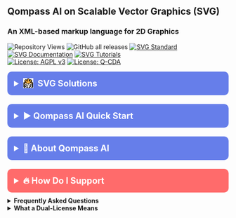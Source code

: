 <!----------- /qompassai/svg/README.md ------------------->
<!---------------- Qompass AI SVGs ----------------------->
<!-- Copyright (C) 2025 Qompass AI, All rights reserved -->
<!-- -------------------------------------------------- -->

<h2> Qompass AI on Scalable Vector Graphics (SVG) </h2>

<h3> An XML-based markup language for 2D Graphics </h3>

![Repository Views](https://komarev.com/ghpvc/?username=qompassai-svg)
![GitHub all releases](https://img.shields.io/github/downloads/qompassai/svg/total?style=flat-square)
[![SVG Standard](https://img.shields.io/badge/SVG-W3C-blueviolet?style=for-the-badge\&logo=svg\&logoColor=white)](https://developer.mozilla.org/docs/Web/SVG) <br>
[![SVG Documentation](https://img.shields.io/badge/SVG_Documentation-blue?style=flat-square)](https://developer.mozilla.org/docs/Web/SVG/Element/svg)
[![SVG Tutorials](https://img.shields.io/badge/SVG_Tutorials-green?style=flat-square)](https://github.com/topics/svg) <br>
[![License: AGPL v3](https://img.shields.io/badge/License-AGPL%20v3-blue.svg)](https://www.gnu.org/licenses/agpl-3.0) <a href="./LICENSE-QCDA"><img src="https://img.shields.io/badge/license-Q--CDA-lightgrey.svg"
alt="License: Q-CDA"></a>

</p>

 <details>
  <summary style="font-size: 1.4em; font-weight: bold; padding: 15px; background: #667eea; color: white; border-radius: 10px; cursor: pointer; margin: 10px 0;">
    <strong>
       <img src="./assets/svg_logo.svg" alt="SVG logo" style="height: 1.2em; vertical-align: -0.2em; margin-right: 0.25em;" />
      SVG Solutions
    </strong>
  </summary>
  <div style="background: #f8f9fa; padding: 15px; border-radius: 5px; margin-top: 10px; font-family: monospace;">

<table style="
  border-collapse: collapse; 
  margin: 1.5em auto;
  min-width: 450px;
  background: var(--table-bg, #23272e);
  color: var(--table-fg, #fafbfc);
  border-radius: 10px;
  overflow: hidden;
  box-shadow: 0 2px 16px rgba(0,0,0,0.11);
">
  <tr>
    <th style="padding:16px 12px; background: #667eea; color: #fff; min-width:140px; text-align:center;">
      SVG Asset
    </th>
    <th style="padding:16px 12px; background: #667eea; color: #fff; min-width:200px; text-align:center;">
      Preview
    </th>
    <th style="padding:16px 12px; background: #667eea; color: #fff; min-width:120px; text-align:center;">
      Download
    </th>
  </tr>
  <tr>
    <td style="font-weight: bold; padding: 16px 12px; background: #282e37; text-align: center;">
      Qompass Monero QR-Code
    </td>
    <td style="background: #22272e; text-align: center; vertical-align: middle;">
      <div style="
        display: flex; justify-content: center; align-items: center; height: 140px;
        background: #fff; border-radius: 10px;">
        <a href="./assets/monero-qr.svg" download style="display: inline-block;">
          <img src="./assets/monero-qr.svg" alt="Qompass AI Monero QR-Code"
            style="height:120px; max-width:160px; border:2px solid #7DF9FF; border-radius:10px; padding:8px; box-shadow: 0 1px 5px #0ff4;">
        </a>
      </div>
    </td>
    <td style="background: #282e37; text-align: center; vertical-align: middle;">
      <a href="./assets/monero-qr.svg" download style="color: #15ffd2; font-size:1.1em; text-decoration: underline;">
        Download
      </a>
    </td>
  </tr>
  <tr>
    <td style="font-weight: bold; padding: 16px 12px; background: #282e37; text-align: center;">
      Attention Mechanism
    </td>
    <td style="background: #22272e; text-align: center; vertical-align: middle;">
      <div style="
        display: flex; justify-content: center; align-items: center; height: 120px;
        background: #fff; border-radius: 10px;">
        <a href="./assets/attention2.svg" download style="display: inline-block;">
          <img src="./assets/attention2.svg" alt="Attention Mechanism"
            style="height:80px; max-width:220px; border:2px solid #7DF9FF; border-radius:10px; padding:8px; box-shadow: 0 1px 5px #0ff4;">
        </a>
      </div>
    </td>
    <td style="background: #282e37; text-align: center; vertical-align: middle;">
      <a href="./assets/attention2.svg" download style="color: #15ffd2; font-size:1.1em; text-decoration: underline;">
        Download
      </a>
    </td>
  </tr>
</table>

  </div>

</details>

<details>
  <summary style="font-size: 1.4em; font-weight: bold; padding: 15px; background: #667eea; color: white; border-radius: 10px; cursor: pointer; margin: 10px 0;">
    <strong>▶️ Qompass AI Quick Start</strong>
  </summary>
  <div style="background: #f8f9fa; padding: 15px; border-radius: 5px; margin-top: 10px; font-family: monospace;">

```sh
curl -L https://raw.githubusercontent.com/qompassai/svg/main/scripts/quickstart.sh
```

  </div>
  <blockquote style="font-size: 1.2em; line-height: 1.8; padding: 25px; background: #f8f9fa; border-left: 6px solid #667eea; border-radius: 8px; margin: 15px 0; box-shadow: 0 2px 8px rgba(0,0,0,0.1);">
    <details>
      <summary style="font-size: 1em; font-weight: bold; padding: 10px; background: #e9ecef; color: #333; border-radius: 5px; cursor: pointer; margin: 10px 0;">
        <strong>📄 We advise you read the script BEFORE running it 😉</strong>
      </summary>
      <pre style="background: #fff; padding: 15px; border-radius: 5px; border: 1px solid #ddd; overflow-x: auto;">
#!/bin/sh
# /qompassai/svg/scripts/quickstart.sh
# Qompass AI · SVG Quickstart
# Copyright (C) 2025 Qompass AI
######################################
set -eu
IFS=' 	
'
LOCAL_PREFIX="$HOME/.local"
BIN_DIR="$LOCAL_PREFIX/bin"
CONFIG_DIR="$HOME/.config/svg"
DATA_DIR="$HOME/.local/share/svg"
mkdir -p "$BIN_DIR" "$CONFIG_DIR" "$DATA_DIR"
export PATH="$BIN_DIR:$PATH"
detect_platform() {
        OS="unknown"
        ARCH="unknown"
        uname_s=$(uname -s)
        uname_m=$(uname -m)
        case "$uname_s" in
        Linux*) OS="linux" ;;
        Darwin*) OS="macos" ;;
        CYGWIN* | MINGW* | MSYS*) OS="windows" ;;
        esac
        case "$uname_m" in
        x86_64 | amd64) ARCH="x86_64" ;;
        aarch64 | arm64) ARCH="aarch64" ;;
        *) ARCH="$uname_m" ;;
        esac
}
add_path_to_shell_rc() {
        rcfile=$1
        path_line="export PATH=\"$BIN_DIR:\$PATH\""
        if [ -f "$rcfile" ] && ! grep -Fq "$path_line" "$rcfile"; then
                printf '\n# Added by Qompass AI SVG quickstart\n%s\n' "$path_line" >>"$rcfile"
                echo " → Added PATH to $rcfile"
        fi
}
userspace_install() {
        tool="$1"
        recommend="$2"
        fallback="$3"
        prompt_msg="$tool is missing and userspace install will be attempted."
        printf "\n⚠ $prompt_msg\nMethod: %s\nProceed? [Y/n]: " "$recommend"
        read -r resp
        resp=${resp:-Y}
        case "$resp" in
        Y | y)
                echo "[info] Installing $tool..."
                eval "$recommend" || {
                        echo "[warn] Failed userspace install. $fallback"
                }
                ;;
        *)
                echo "[info] Skipped $tool."
                ;;
        esac
}
check_tools() {
        detect_platform
        echo "Checking SVG utilities for $OS ($ARCH)"
        NPM_GLOBAL="$LOCAL_PREFIX/npm-global"
        mkdir -p "$NPM_GLOBAL/bin"
        ensure_tool() {
                tool="$1"
                npm_package="$2"
                download_msg="$3"
                if ! command -v "$tool" >/dev/null 2>&1; then
                        if command -v npm >/dev/null 2>&1; then
                                userspace_install "$tool" "npm install -g $npm_package --prefix=\"$NPM_GLOBAL\"" "$download_msg"
                                export PATH="$NPM_GLOBAL/bin:$PATH"
                                if [ -x "$NPM_GLOBAL/bin/$tool" ]; then
                                        ln -sf "$NPM_GLOBAL/bin/$tool" "$BIN_DIR/$tool"
                                fi
                        else
                                echo "❗ $tool missing and npm is not in your PATH."
                                echo "   $download_msg"
                        fi
                fi
        }
        ensure_tool "svgo" "@svgo/cli" "See https://github.com/svg/svgo or install via npm globally after you have npm."
        ensure_tool "mjcli" "mathjax-node-cli" "See https://github.com/mathjax/mathjax-node-cli or install with npm when available."
        if ! command -v inkscape >/dev/null 2>&1; then
                case "$OS" in
                linux)
                        printf "\nInkscape missing. Download AppImage from https://inkscape.org/release/ or install via flatpak:\n  flatpak install org.inkscape.Inkscape\nProceed to download manually and re-run? [Y/n]: "
                        read -r resp
                        :
                        ;;
                macos)
                        printf "\nInkscape missing. Download from https://inkscape.org/release/mac-os-x/ or install via brew:\n  brew install --cask inkscape\nProceed to download manually and re-run? [Y/n]: "
                        read -r resp
                        :
                        ;;
                windows)
                        echo "Inkscape missing. Get the Windows installer from https://inkscape.org/ and add it to your PATH."
                        ;;
                esac
        fi
        if ! command -v potrace >/dev/null 2>&1; then
                printf "\nPotrace missing. To install userspace binary, see https://potrace.sourceforge.net/download.html (or use system package manager if comfortable).\n"
        fi
        # rsvg-convert: SVG rasterizer
        if ! command -v rsvg-convert >/dev/null 2>&1; then
                printf "\nLibRSVG/rsvg-convert missing (for SVG to PNG or ASCII previews).\n"
                case "$OS" in
                linux) echo "Try: flatpak install org.gnome.Librsvg or install via package manager." ;;
                macos) echo "Try: brew install librsvg" ;;
                windows) echo "Not easily available on Windows as CLI. View SVG in browser instead." ;;
                esac
        fi
        if ! command -v img2txt >/dev/null 2>&1; then
                printf "\nimg2txt (ASCII preview) missing. For Linux/macOS, install libcaca/caca-utils if desired. Not required.\n"
        fi
        echo "✅ SVG user toolchain checks finished."
}
main_menu() {
        printf '\n'
        printf '╭────────────────────────────────────────────╮\n'
        printf '│        Qompass AI · SVG Quick‑Start        │\n'
        printf '╰────────────────────────────────────────────╯\n'
        printf '\nSelect an option:\n'
        printf ' 1) Install/check SVG tools for your system (all userspace)\n'
        printf ' 2) Convert LaTeX to SVG (LaTeX → SVG math with mjcli)\n'
        printf ' 3) Preview an SVG in terminal as ASCII (if tools installed)\n'
        printf ' a) Run all setup steps & suggest PATH updates\n'
        printf ' q) Quit\n\n'
        printf 'Your choice [1]: '
        read -r choice
        choice=${choice:-1}
        case "$choice" in
        1)
                check_tools
                ;;
        2)
                if ! command -v mjcli >/dev/null 2>&1; then
                        userspace_install "mjcli" "npm install -g mathjax-node-cli --prefix=\"$LOCAL_PREFIX/npm-global\"" "See https://github.com/mathjax/mathjax-node-cli"
                        export PATH="$LOCAL_PREFIX/npm-global/bin:$PATH"
                        [ -x "$LOCAL_PREFIX/npm-global/bin/mjcli" ] && ln -sf "$LOCAL_PREFIX/npm-global/bin/mjcli" "$BIN_DIR/mjcli"
                fi
                printf "\nEnter a LaTeX math expression (one line): "
                read -r eqn
                echo "$eqn" | mjcli --svg --math "$(cat)" >"$DATA_DIR/formula.svg"
                echo "→ Saved SVG to $DATA_DIR/formula.svg"
                ;;
        3)
                printf "Enter SVG file path to preview: "
                read -r svgfile
                if [ -f "$svgfile" ] && command -v rsvg-convert >/dev/null 2>&1 && command -v img2txt >/dev/null 2>&1; then
                        rsvg-convert -h 20 "$svgfile" | img2txt -
                else
                        echo "Required tools (rsvg-convert and/or img2txt) not installed or file missing."
                fi
                ;;
        a | A)
                check_tools
                add_path_to_shell_rc "$HOME/.bashrc"
                add_path_to_shell_rc "$HOME/.zshrc"
                add_path_to_shell_rc "$HOME/.profile"
                echo "→ Userspace PATHs suggested. Open a new shell or source your rc file."
                ;;
        q | Q)
                echo "Goodbye!"
                exit 0
                ;;
        *)
                echo "❌ Invalid option."
                main_menu
                ;;
        esac
}
main() {
        main_menu
}
main "$@"
exit 0</pre> </details> <p>Or, <a href="https://github.com/qompassai/svg/blob/main/scripts/quickstart.sh" target="_blank">View the quickstart script</a>.</p>

  </blockquote>
</details>

</blockquote>
</details>

<details>
<summary style="font-size: 1.4em; font-weight: bold; padding: 15px; background: #667eea; color: white; border-radius: 10px; cursor: pointer; margin: 10px 0;"><strong>🧭 About Qompass AI</strong></summary>
<blockquote style="font-size: 1.2em; line-height: 1.8; padding: 25px; background: #f8f9fa; border-left: 6px solid #667eea; border-radius: 8px; margin: 15px 0; box-shadow: 0 2px 8px rgba(0,0,0,0.1);">

<div align="center">
  <p>Matthew A. Porter<br>
  Former Intelligence Officer<br>
  Educator & Learner<br>
  DeepTech Founder & CEO</p>
</div>

<h3>Publications</h3>
  <p>
    <a href="https://orcid.org/0000-0002-0302-4812">
      <img src="https://img.shields.io/badge/ORCID-0000--0002--0302--4812-green?style=flat-square&logo=orcid" alt="ORCID">
    </a>
    <a href="https://www.researchgate.net/profile/Matt-Porter-7">
      <img src="https://img.shields.io/badge/ResearchGate-Open--Research-blue?style=flat-square&logo=researchgate" alt="ResearchGate">
    </a>
    <a href="https://zenodo.org/communities/qompassai">
      <img src="https://img.shields.io/badge/Zenodo-Publications-blue?style=flat-square&logo=zenodo" alt="Zenodo">
    </a>
  </p>

<h3>Developer Programs</h3>

[![NVIDIA Developer](https://img.shields.io/badge/NVIDIA-Developer_Program-76B900?style=for-the-badge\&logo=nvidia\&logoColor=white)](https://developer.nvidia.com/)
[![Meta Developer](https://img.shields.io/badge/Meta-Developer_Program-0668E1?style=for-the-badge\&logo=meta\&logoColor=white)](https://developers.facebook.com/)
[![HackerOne](https://img.shields.io/badge/-HackerOne-%23494649?style=for-the-badge\&logo=hackerone\&logoColor=white)](https://hackerone.com/phaedrusflow)
[![HuggingFace](https://img.shields.io/badge/HuggingFace-qompass-yellow?style=flat-square\&logo=huggingface)](https://huggingface.co/qompass)
[![Epic Games Developer](https://img.shields.io/badge/Epic_Games-Developer_Program-313131?style=for-the-badge\&logo=epic-games\&logoColor=white)](https://dev.epicgames.com/)

<h3>Professional Profiles</h3>
  <p>
    <a href="https://www.linkedin.com/in/matt-a-porter-103535224/">
      <img src="https://img.shields.io/badge/LinkedIn-Matt--Porter-blue?style=flat-square&logo=linkedin" alt="Personal LinkedIn">
    </a>
    <a href="https://www.linkedin.com/company/95058568/">
      <img src="https://img.shields.io/badge/LinkedIn-Qompass--AI-blue?style=flat-square&logo=linkedin" alt="Startup LinkedIn">
    </a>
  </p>

<h3>Social Media</h3>
  <p>
    <a href="https://twitter.com/PhaedrusFlow">
      <img src="https://img.shields.io/badge/Twitter-@PhaedrusFlow-blue?style=flat-square&logo=twitter" alt="X/Twitter">
    </a>
    <a href="https://www.instagram.com/phaedrusflow">
      <img src="https://img.shields.io/badge/Instagram-phaedrusflow-purple?style=flat-square&logo=instagram" alt="Instagram">
    </a>
    <a href="https://www.youtube.com/@qompassai">
      <img src="https://img.shields.io/badge/YouTube-QompassAI-red?style=flat-square&logo=youtube" alt="Qompass AI YouTube">
    </a>
  </p>

</blockquote>
</details>

<details>
<summary style="font-size: 1.4em; font-weight: bold; padding: 15px; background: #ff6b6b; color: white; border-radius: 10px; cursor: pointer; margin: 10px 0;"><strong>🔥 How Do I Support</strong></summary>
<blockquote style="font-size: 1.2em; line-height: 1.8; padding: 25px; background: #fff5f5; border-left: 6px solid #ff6b6b; border-radius: 8px; margin: 15px 0; box-shadow: 0 2px 8px rgba(0,0,0,0.1);">

<div align="center">

<table>
<tr>
<th align="center">🏛️ Qompass AI Pre-Seed Funding 2023-2025</th>
<th align="center">🏆 Amount</th>
<th align="center">📅 Date</th>
</tr>
<tr>
<td><a href="https://github.com/qompassai/r4r" title="RJOS/Zimmer Biomet Research Grant Repository">RJOS/Zimmer Biomet Research Grant</a></td>
<td align="center">$30,000</td>
<td align="center">March 2024</td>
</tr>
<tr>
<td><a href="https://github.com/qompassai/PathFinders" title="GitHub Repository">Pathfinders Intern Program</a><br>
<small><a href="https://www.linkedin.com/posts/evergreenbio_bioscience-internships-workforcedevelopment-activity-7253166461416812544-uWUM/" target="_blank">View on LinkedIn</a></small></td>
<td align="center">$2,000</td>
<td align="center">October 2024</td>
</tr>
</table>

<br>
<h4>🤝 How To Support Our Mission</h4>

[![GitHub Sponsors](https://img.shields.io/badge/GitHub-Sponsor-EA4AAA?style=for-the-badge\&logo=github-sponsors\&logoColor=white)](https://github.com/sponsors/phaedrusflow)
[![Patreon](https://img.shields.io/badge/Patreon-Support-F96854?style=for-the-badge\&logo=patreon\&logoColor=white)](https://patreon.com/qompassai)
[![Liberapay](https://img.shields.io/badge/Liberapay-Donate-F6C915?style=for-the-badge\&logo=liberapay\&logoColor=black)](https://liberapay.com/qompassai)
[![Open Collective](https://img.shields.io/badge/Open%20Collective-Support-7FADF2?style=for-the-badge\&logo=opencollective\&logoColor=white)](https://opencollective.com/qompassai)
[![Buy Me A Coffee](https://img.shields.io/badge/Buy%20Me%20A%20Coffee-Support-FFDD00?style=for-the-badge\&logo=buy-me-a-coffee\&logoColor=black)](https://www.buymeacoffee.com/phaedrusflow)

<details markdown="1">
<summary><strong>🔐 Cryptocurrency Donations</strong></summary>

**Monero (XMR):**

<div align="center">
  <img src="./assets/monero-qr.png" alt="Monero QR Code" width="180">
</div>

<div style="margin: 10px 0;">
    <code>42HGspSFJQ4MjM5ZusAiKZj9JZWhfNgVraKb1eGCsHoC6QJqpo2ERCBZDhhKfByVjECernQ6KeZwFcnq8hVwTTnD8v4PzyH</code>
  </div>

<button onclick="navigator.clipboard.writeText('42HGspSFJQ4MjM5ZusAiKZj9JZWhfNgVraKb1eGCsHoC6QJqpo2ERCBZDhhKfByVjECernQ6KeZwFcnq8hVwTTnD8v4PzyH')" style="padding: 6px 12px; background: #FF6600; color: white; border: none; border-radius: 4px; cursor: pointer;">
    📋 Copy Address
  </button>
<p><i>Funding helps us continue our research at the intersection of AI, healthcare, and education</i></p>

</blockquote>
</details>
</details>

<details id="FAQ">
  <summary><strong>Frequently Asked Questions</strong></summary>

### Q: How do you mitigate against bias?

**TLDR - we do math to make AI ethically useful**

### A: We delineate between mathematical bias (MB) - a fundamental parameter in neural network equations - and algorithmic/social bias (ASB). While MB is optimized during model training through backpropagation, ASB requires careful consideration of data sources, model architecture, and deployment strategies. We implement attention mechanisms for improved input processing and use legal open-source data and secure web-search APIs to help mitigate ASB.

[AAMC AI Guidelines | One way to align AI against ASB](https://www.aamc.org/about-us/mission-areas/medical-education/principles-ai-use)

### AI Math at a glance

## Forward Propagation Algorithm

$$
y = w\_1x\_1 + w\_2x\_2 + ... + w\_nx\_n + b
$$

Where:

* $y$ represents the model output
* $(x\_1, x\_2, ..., x\_n)$ are input features
* $(w\_1, w\_2, ..., w\_n)$ are feature weights
* $b$ is the bias term

### Neural Network Activation

For neural networks, the bias term is incorporated before activation:

$$
z = \sum\_{i=1}^{n} w\_ix\_i + b
$$
$$
a = \sigma(z)
$$

Where:

* $z$ is the weighted sum plus bias
* $a$ is the activation output
* $\sigma$ is the activation function

### Attention Mechanism- aka what makes the Transformer (The "T" in ChatGPT) powerful

* [Attention High level overview video](https://www.youtube.com/watch?v=fjJOgb-E41w)

* [Attention Is All You Need Arxiv Paper](https://arxiv.org/abs/1706.03762)

The Attention mechanism equation is:

$$
\text{Attention}(Q, K, V) = \text{softmax}\left( \frac{QK^T}{\sqrt{d\_k}} \right) V
$$

Where:

* $Q$ represents the Query matrix
* $K$ represents the Key matrix
* $V$ represents the Value matrix
* $d\_k$ is the dimension of the key vectors
* $\text{softmax}(\cdot)$ normalizes scores to sum to 1

### Q: Do I have to buy a Linux computer to use this? I don't have time for that!

### A: No. You can run Linux and/or the tools we share alongside your existing operating system:

* Windows users can use Windows Subsystem for Linux [WSL](https://learn.microsoft.com/en-us/windows/wsl/install)
* Mac users can use [Homebrew](https://brew.sh/)
* The code-base instructions were developed with both beginners and advanced users in mind.

### Q: Do you have to get a masters in AI?

### A: Not if you don't want to. To get competent enough to get past ChatGPT dependence at least, you just need a computer and a beginning's mindset. Huggingface is a good place to start.

* [Huggingface](https://docs.google.com/presentation/d/1IkzESdOwdmwvPxIELYJi8--K3EZ98_cL6c5ZcLKSyVg/edit#slide=id.p)

### Q: What makes a "small" AI model?

### A: AI models ~=10 billion(10B) parameters and below. For comparison, OpenAI's GPT4o contains approximately 200B parameters.

</details>

<details id="Dual-License Notice">
  <summary><strong>What a Dual-License Means</strong></summary>

### Protection for Vulnerable Populations

The dual licensing aims to address the cybersecurity gap that disproportionately affects underserved populations. As highlighted by recent attacks<sup><a href="#ref1">\[1]</a></sup>, low-income residents, seniors, and foreign language speakers face higher-than-average risks of being victims of cyberattacks. By offering both open-source and commercial licensing options, we encourage the development of cybersecurity solutions that can reach these vulnerable groups while also enabling sustainable development and support.

### Preventing Malicious Use

The AGPL-3.0 license ensures that any modifications to the software remain open source, preventing bad actors from creating closed-source variants that could be used for exploitation. This is especially crucial given the rising threats to vulnerable communities, including children in educational settings. The attack on Minneapolis Public Schools, which resulted in the leak of 300,000 files and a $1 million ransom demand, highlights the importance of transparency and security<sup><a href="#ref8">\[8]</a></sup>.

### Addressing Cybersecurity in Critical Sectors

The commercial license option allows for tailored solutions in critical sectors such as healthcare, which has seen significant impacts from cyberattacks. For example, the recent Change Healthcare attack<sup><a href="#ref4">\[4]</a></sup> affected millions of Americans and caused widespread disruption for hospitals and other providers. In January 2025, CISA<sup><a href="#ref2">\[2]</a></sup> and FDA<sup><a href="#ref3">\[3]</a></sup> jointly warned of critical backdoor vulnerabilities in Contec CMS8000 patient monitors, revealing how medical devices could be compromised for unauthorized remote access and patient data manipulation.

### Supporting Cybersecurity Awareness

The dual licensing model supports initiatives like the Cybersecurity and Infrastructure Security Agency (CISA) efforts to improve cybersecurity awareness<sup><a href="#ref7">\[7]</a></sup> in "target rich" sectors, including K-12 education<sup><a href="#ref5">\[5]</a></sup>. By allowing both open-source and commercial use, we aim to facilitate the development of tools that support these critical awareness and protection efforts.

### Bridging the Digital Divide

The unfortunate reality is that too many individuals and organizations have gone into a frenzy in every facet of our daily lives<sup><a href="#ref6">\[6]</a></sup>. These unfortunate folks identify themselves with their talk of "10X" returns and building towards Artificial General Intelligence aka "AGI" while offering GPT wrappers. Our dual licensing approach aims to acknowledge this deeply concerning predatory paradigm with clear eyes while still operating to bring the best parts of the open-source community with our services and solutions.

### Recent Cybersecurity Attacks

Recent attacks underscore the importance of robust cybersecurity measures:

* The Change Healthcare cyberattack in February 2024 affected millions of Americans and caused significant disruption to healthcare providers.
* The White House and Congress jointly designated October 2024 as Cybersecurity Awareness Month. This designation comes with over 100 actions that align the Federal government and public/private sector partners are taking to help every man, woman, and child to safely navigate the age of AI.

By offering both open source and commercial licensing options, we strive to create a balance that promotes innovation and accessibility. We address the complex cybersecurity challenges faced by vulnerable populations and critical infrastructure sectors as the foundation of our solutions, not an afterthought.

### References

<div id="footnotes">
<p id="ref1"><strong>[1]</strong> <a href="https://www.whitehouse.gov/briefing-room/statements-releases/2024/10/02/international-counter-ransomware-initiative-2024-joint-statement/">International Counter Ransomware Initiative 2024 Joint Statement</a></p>

<p id="ref2"><strong>[2]</strong> <a href="https://www.cisa.gov/sites/default/files/2025-01/fact-sheet-contec-cms8000-contains-a-backdoor-508c.pdf">Contec CMS8000 Contains a Backdoor</a></p>

<p id="ref3"><strong>[3]</strong> <a href="https://www.aha.org/news/headline/2025-01-31-cisa-fda-warn-vulnerabilities-contec-patient-monitors">CISA, FDA warn of vulnerabilities in Contec patient monitors</a></p>

<p id="ref4"><strong>[4]</strong> <a href="https://www.chiefhealthcareexecutive.com/view/the-top-10-health-data-breaches-of-the-first-half-of-2024">The Top 10 Health Data Breaches of the First Half of 2024</a></p>

<p id="ref5"><strong>[5]</strong> <a href="https://www.cisa.gov/K12Cybersecurity">CISA's K-12 Cybersecurity Initiatives</a></p>

<p id="ref6"><strong>[6]</strong> <a href="https://www.ftc.gov/business-guidance/blog/2024/09/operation-ai-comply-continuing-crackdown-overpromises-ai-related-lies">Federal Trade Commission Operation AI Comply: continuing the crackdown on overpromises and AI-related lies</a></p>

<p id="ref7"><strong>[7]</strong> <a href="https://www.whitehouse.gov/briefing-room/presidential-actions/2024/09/30/a-proclamation-on-cybersecurity-awareness-month-2024/">A Proclamation on Cybersecurity Awareness Month, 2024</a></p>

<p id="ref8"><strong>[8]</strong> <a href="https://therecord.media/minneapolis-schools-say-data-breach-affected-100000/">Minneapolis school district says data breach affected more than 100,000 people</a></p>
</div>
</details>

